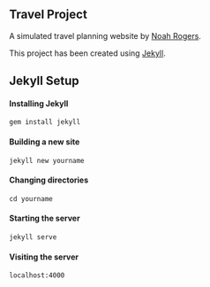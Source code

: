 ## Travel Project
A simulated travel planning website by [Noah Rogers](http://treydor.github.io/).

This project has been created using [Jekyll](http://jekyllrb.com).

## Jekyll Setup


#### Installing Jekyll
```
gem install jekyll
```

#### Building a new site
```
jekyll new yourname
```

#### Changing directories
```
cd yourname
```

#### Starting the server
```
jekyll serve
```

#### Visiting the server
```
localhost:4000
```